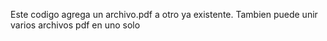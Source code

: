 Este codigo agrega un archivo.pdf 
a otro ya existente. 
Tambien puede unir varios 
archivos pdf en uno solo

